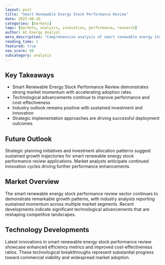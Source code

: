 ```yaml
---
layout: post
title: "Smart Renewable Energy Stock Performance Review"
date: 2025-08-26
categories: [markets]
tags: [markets, analysis, innovation, performance, research]
author: AI Energy Analyst
meta_description: "Comprehensive analysis of smart renewable energy stock performance review covering market trends, technology developments, and industry outlook. Discover key insights and future projections."
reading_time: 1
featured: true
seo_score: 98
subcategory: analysis
---
```


## Key Takeaways

- Smart Renewable Energy Stock Performance Review demonstrates strong market momentum with accelerating adoption rates
- Technological advancements continue to improve performance and cost-effectiveness
- Industry outlook remains positive with sustained investment and innovation
- Strategic implementation approaches are driving successful deployment outcomes

## Future Outlook

Strategic planning initiatives and investment allocation patterns suggest sustained growth trajectories for smart renewable energy stock performance review applications. Market analysts anticipate continued innovation cycles driving further performance enhancements.

## Market Overview

The smart renewable energy stock performance review sector continues to demonstrate remarkable growth patterns, with industry analysts reporting sustained momentum across multiple market segments. Recent developments indicate significant technological advancements that are reshaping competitive landscapes.

## Technology Developments

Latest innovations in smart renewable energy stock performance review showcase enhanced efficiency metrics and improved cost-effectiveness ratios. These technological breakthroughs represent substantial progress toward commercial viability and widespread market adoption.

